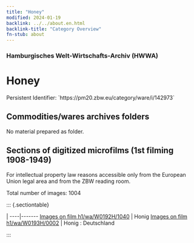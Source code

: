 ```yaml
---
title: "Honey"
modified: 2024-01-19
backlink: ../../about.en.html
backlink-title: "Category Overview"
fn-stub: about
---
```


### Hamburgisches Welt-Wirtschafts-Archiv (HWWA)

# Honey

<div class="hint">Persistent Identifier: `https://pm20.zbw.eu/category/ware/i/142973`</div>







## Commodities/wares archives folders





No material prepared as folder.



<a id="filmsections" />

## Sections of digitized microfilms (1st filming 1908-1949)

<p>For intellectual property law reasons accessible only from the European Union legal area and from the ZBW reading room.</p>



<p>Total number of images: 1004</p>




::: {.sectiontable}

 | 
----|-------
<a class="btn" href="https://pm20.zbw.eu/film/h1/wa/W0192H/1040" rel="nofollow">Images on film h1/wa/W0192H/1040</a> | Honig
<a class="btn" href="https://pm20.zbw.eu/film/h1/wa/W0193H/0002" rel="nofollow">Images on film h1/wa/W0193H/0002</a> | Honig : Deutschland


:::

















